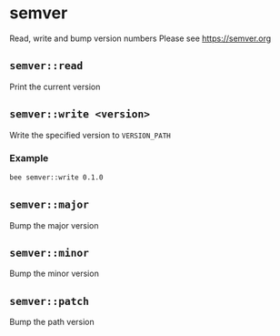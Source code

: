 # semver
Read, write and bump version numbers
Please see https://semver.org

## `semver::read`
Print the current version

## `semver::write <version>`
Write the specified version to `VERSION_PATH`

### Example
```sh
bee semver::write 0.1.0
```

## `semver::major`
Bump the major version

## `semver::minor`
Bump the minor version

## `semver::patch`
Bump the path version
